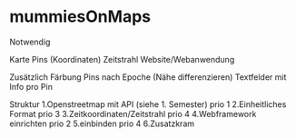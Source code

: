 # mummiesOnMaps
Notwendig 

Karte 
Pins (Koordinaten)
Zeitstrahl
Website/Webanwendung

Zusätzlich
Färbung Pins nach Epoche (Nähe differenzieren)
Textfelder mit Info pro Pin

Struktur 
1.Openstreetmap mit API (siehe 1. Semester)				prio 1 
2.Einheitliches Format 							prio 3
3.Zeitkoordinaten/Zeitstrahl						prio 4
4.Webframework einrichten 						prio 2 
5.einbinden 								prio 4 
6.Zusatzkram 

